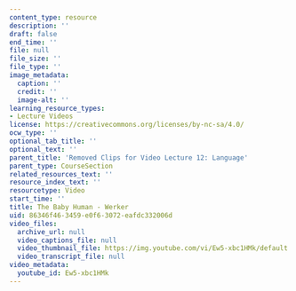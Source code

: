 ```yaml
---
content_type: resource
description: ''
draft: false
end_time: ''
file: null
file_size: ''
file_type: ''
image_metadata:
  caption: ''
  credit: ''
  image-alt: ''
learning_resource_types:
- Lecture Videos
license: https://creativecommons.org/licenses/by-nc-sa/4.0/
ocw_type: ''
optional_tab_title: ''
optional_text: ''
parent_title: 'Removed Clips for Video Lecture 12: Language'
parent_type: CourseSection
related_resources_text: ''
resource_index_text: ''
resourcetype: Video
start_time: ''
title: The Baby Human - Werker
uid: 86346f46-3459-e0f6-3072-eafdc332006d
video_files:
  archive_url: null
  video_captions_file: null
  video_thumbnail_file: https://img.youtube.com/vi/Ew5-xbc1HMk/default.jpg
  video_transcript_file: null
video_metadata:
  youtube_id: Ew5-xbc1HMk
---
```

